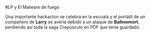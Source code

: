 #LP y El Malware de fuego

Una importante hackacton se celebra en la escuala y el portátil de un 
compañero de **Larry** se averia debido a un ataque de **Ballmemort**, 
perdiendo así toda la saga *Crepúsculo* en PDF que tenía guardado.

